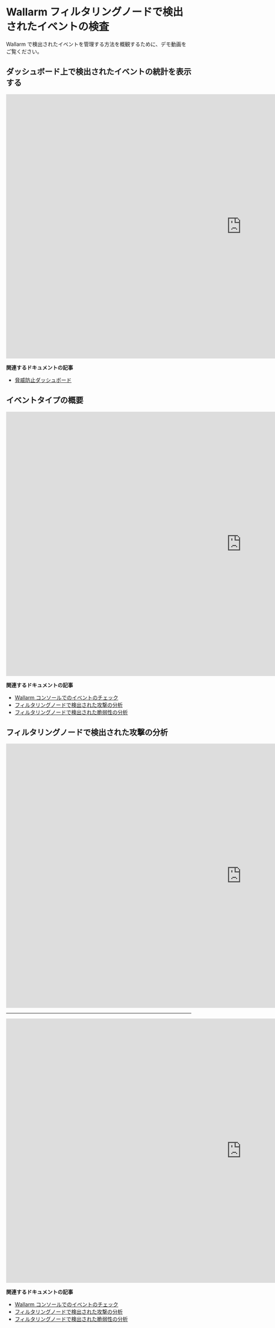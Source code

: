 # Wallarm フィルタリングノードで検出されたイベントの検査

Wallarm で検出されたイベントを管理する方法を概観するために、デモ動画をご覧ください。

## ダッシュボード上で検出されたイベントの統計を表示する

<div class="video-wrapper">
  <iframe width="1280" height="720" src="https://www.youtube.com/embed/6KBn59aGFxQ" frameborder="0" allow="accelerometer; autoplay; encrypted-media; gyroscope; picture-in-picture" allowfullscreen></iframe>
</div>

**関連するドキュメントの記事**

* [脅威防止ダッシュボード](../user-guides/dashboards/threat-prevention.md)

## イベントタイプの概要

<div class="video-wrapper">
  <iframe width="1280" height="720" src="https://www.youtube.com/embed/rhigX3DEoZ8" frameborder="0" allow="accelerometer; autoplay; encrypted-media; gyroscope; picture-in-picture" allowfullscreen></iframe>
</div>

**関連するドキュメントの記事**

* [Wallarm コンソールでのイベントのチェック](../user-guides/events/check-attack.md)
* [フィルタリングノードで検出された攻撃の分析](../user-guides/events/analyze-attack.md)
* [フィルタリングノードで検出された脆弱性の分析](../user-guides/vulnerabilities/analyze-vuln.md)

## フィルタリングノードで検出された攻撃の分析

<div class="video-wrapper">
  <iframe width="1280" height="720" src="https://www.youtube.com/embed/spD3BnI6fq4" frameborder="0" allow="accelerometer; autoplay; encrypted-media; gyroscope; picture-in-picture" allowfullscreen></iframe>
</div>

----------

<div class="video-wrapper">
  <iframe width="1280" height="720" src="https://www.youtube.com/embed/PWyDrQTfN0Y" frameborder="0" allow="accelerometer; autoplay; encrypted-media; gyroscope; picture-in-picture" allowfullscreen></iframe>
</div>

**関連するドキュメントの記事**

* [Wallarm コンソールでのイベントのチェック](../user-guides/events/check-attack.md)
* [フィルタリングノードで検出された攻撃の分析](../user-guides/events/analyze-attack.md)
* [フィルタリングノードで検出された脆弱性の分析](../user-guides/vulnerabilities/analyze-vuln.md)